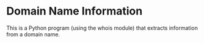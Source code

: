 # Domain Name Information
This is a Python program (using the whois module) that extracts information from a domain name.
